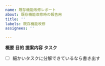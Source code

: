 ```yaml
---
name: 既存機能改修レポート
about: 既存機能改修時の報告用
title: ''
labels: 既存機能改修
assignees: ''

---
```


**概要**
**目的**
**提案内容**
**タスク**
- [ ] 細かいタスクに分解できているなら書き出す
